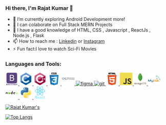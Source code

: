 ### Hi there, I'm Rajat Kumar 👋

- 🔭 I’m currently exploring Android Development more!
- 🌱 I can colaborate on Full Stack MERN Projects
- 👯 I have a good knowledge of HTML, CSS , Javascript , ReactJs , Node.js , Flask
- 📫 How to reach me : [Linkedin](https://www.linkedin.com/in/rajat-kumar-mathuria-283a581a4/) or [Instagram](https://www.instagram.com/rajat10_kumar/)
- ⚡ Fun fact:I love to watch Sci-Fi Movies

<h3 align="left">Languages and Tools:</h3>
<p align="left"> <a href="https://getbootstrap.com" target="_blank"> <img src="https://raw.githubusercontent.com/devicons/devicon/master/icons/bootstrap/bootstrap-plain-wordmark.svg" alt="bootstrap" width="40" height="40"/> </a> <a href="https://www.cprogramming.com/" target="_blank"> <img src="https://raw.githubusercontent.com/devicons/devicon/master/icons/c/c-original.svg" alt="c" width="40" height="40"/> </a> <a href="https://www.w3schools.com/cpp/" target="_blank"> <img src="https://raw.githubusercontent.com/devicons/devicon/master/icons/cplusplus/cplusplus-original.svg" alt="cplusplus" width="40" height="40"/> </a> <a href="https://www.w3schools.com/css/" target="_blank"> <img src="https://raw.githubusercontent.com/devicons/devicon/master/icons/css3/css3-original-wordmark.svg" alt="css3" width="40" height="40"/> </a> <a href="https://expressjs.com" target="_blank"> <img src="https://raw.githubusercontent.com/devicons/devicon/master/icons/express/express-original-wordmark.svg" alt="express" width="40" height="40"/> </a> <a href="https://www.figma.com/" target="_blank"> <img src="https://www.vectorlogo.zone/logos/figma/figma-icon.svg" alt="figma" width="40" height="40"/> </a> <a href="https://git-scm.com/" target="_blank"> <img src="https://www.vectorlogo.zone/logos/git-scm/git-scm-icon.svg" alt="git" width="40" height="40"/> </a> <a href="https://www.w3.org/html/" target="_blank"> <img src="https://raw.githubusercontent.com/devicons/devicon/master/icons/html5/html5-original-wordmark.svg" alt="html5" width="40" height="40"/> </a> <a href="https://developer.mozilla.org/en-US/docs/Web/JavaScript" target="_blank"> <img src="https://raw.githubusercontent.com/devicons/devicon/master/icons/javascript/javascript-original.svg" alt="javascript" width="40" height="40"/> </a> <a href="https://www.mongodb.com/" target="_blank"> <img src="https://raw.githubusercontent.com/devicons/devicon/master/icons/mongodb/mongodb-original-wordmark.svg" alt="mongodb" width="40" height="40"/> </a> <a href="https://www.mysql.com/" target="_blank"> <img src="https://raw.githubusercontent.com/devicons/devicon/master/icons/mysql/mysql-original-wordmark.svg" alt="mysql" width="40" height="40"/> </a> <a href="https://nodejs.org" target="_blank"> <img src="https://raw.githubusercontent.com/devicons/devicon/master/icons/nodejs/nodejs-original-wordmark.svg" alt="nodejs" width="40" height="40"/> </a> <a href="https://www.python.org" target="_blank"> <img src="https://raw.githubusercontent.com/devicons/devicon/master/icons/python/python-original.svg" alt="python" width="40" height="40"/> </a> <a href="https://reactjs.org/" target="_blank"> <img src="https://raw.githubusercontent.com/devicons/devicon/master/icons/react/react-original-wordmark.svg" alt="react" width="40" height="40"/> </a> </p>
<!-- [![Readme Card](https://github-readme-stats.vercel.app/api/pin/?username=Rajat10Kumar&rshow_owner=true)](https://github.com/Rajat10Kumar/github-readme-stats) -->



[![Rajat Kumar's](https://github-readme-stats.vercel.app/api?username=Rajat10Kumar&show_icons=true&hide_border=true)](https://github.com/Rajat10Kumar/github-readme-stats)

[![Top Langs](https://github-readme-stats.vercel.app/api/top-langs/?username=Rajat10Kumar&hide_border=true&layout=compact)](https://github.com/Rajat10Kumar/github-readme-stats)


<!-- <a href="https://github.com/Rajat10Kumar/github-readme-stats">
  <img align="center" src="https://github-readme-stats.vercel.app/api?username=Rajat10Kumar&show_icons=true&hide_border=true" />
</a> -->
<!-- <a href="https://github.com/Rajat10Kumar/convoychat">
  <img align="center" src="https://github-readme-stats.vercel.app/api/pin/?username=Rajat10Kumar&repo=convoychat" />
</a> -->

